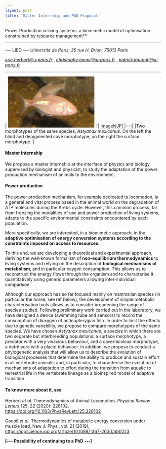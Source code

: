 ```yaml
---
layout: post
title: 'Master Internship and PhD Proposal'
---
```



Power Production in living systems: a biomimetic model of
optimisation constrained by resource management**

------------------------------------------------------------------------

--- LIED --- *Université de Paris, 35 rue H. Brion, 75013 Paris*

*eric.herbert@u-paris.fr* ,
*christophe.goupil@u-paris.fr* ,
*patrick.laurenti@u-paris.fr*

------------------------------------------------------------------------


| ![imageNJP](/images/morphotype_cave.png) ! | [imageNJP](/images/morphotype_surface.png)|
|:--:|
|Two morphotypes of the same species, *Astyanax mexicanus*. On the left the blind and depigmented cave morphotype, on the right the surface morphotype. |

#### Master internship

We propose a master internship at the interface of physics and biology, supervised by biologist and
physicist, to study the adaptation of the power production mechanism of
animals to the environment.

#### Power production

The power production mechanism, for example dedicated to locomotion, is a general and vital process
based in the animal world on the degradation of ATP molecules during the
Krebs cycle. However, this common process, far from freezing the
modalities of use and power production of living systems, adapts to the
specific environmental constraints encountered by each population.

More specifically, we are interested, in a biomimetic approach, in the
**adaptive optimisation of energy conversion systems according to the
constraints imposed on access to resources.**

To this end, we are developing a theoretical and experimental approach,
deriving the well-known formalism of **non-equilibrium thermodynamics**
to living systems and relying on the description of **biological
mechanisms of metabolism**, and in particular oxygen consumption. This
allows us to reconstruct the energy flows through the organism and to
characterise it quantitatively using generic parameters allowing
inter-individual comparison.

Although our approach has so far focused mainly on mammalian species (in
particular the horse, see ref below), the development of simple
metabolic characterisation tools allows us to consider broadening the
range of species studied. Following preliminary work carried out in the
laboratory, we have designed a device (swimming tube and sensors) to
record the consumption of dioxygen of actinopterygian fish. In order to
limit the effects due to genetic variability, we propose to compare
morphotypes of the same species. We have chosen *Astyanax mexicanus*, a
species in which there are two separate but interbreeding populations: a
surface morphotype, a predator with a very vivacious behaviour, and a
cavernicolous morphotype, a detritivore with a placid behaviour. In
addition, we propose to conduct a phylogenetic analysis that will allow
us to describe the evolution of biological processes that determine the
ability to produce and sustain effort in all vertebrate animals; and, in
particular, to characterise the evolution of mechanisms of adaptation to
effort during the transition from aquatic to terrestrial life in the
vertebrate lineage as a bioinspired model of adaptive transition.

#### To know more about it, see

Herbert *et al.* Thermodynamics of Animal Locomotion. *Physical Review
Letters* 125, 22 (2020): 228102.
<https://doi.org/10.1103/PhysRevLett.125.228102> 

 Goupil *et al.* Thermodynamics of metabolic energy conversion under muscle load, New J.
Phys., vol. 21 (2019),
<https://iopscience.iop.org/article/10.1088/1367-2630/ab0223>

**[--- Possibility of continuing to a PhD ---]**
